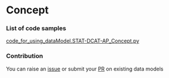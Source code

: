 # Concept

### List of code samples 

<!-- 50-List of code -->

<!-- [code entry](link) -->
[code_for_using_dataModel.STAT-DCAT-AP_Concept.py](https://github.com/smart-data-models/dataModel.STAT-DCAT-AP/blob/master/Concept/code/code_for_using_dataModel.STAT-DCAT-AP_Concept.py)


<!-- /50-List of code -->

### Contribution
You can raise an [issue](https://github.com/smart-data-models/dataModel.STAT-DCAT-AP/issues) or submit your [PR](https://github.com/smart-data-models/dataModel.STAT-DCAT-AP/pulls) on existing data models
